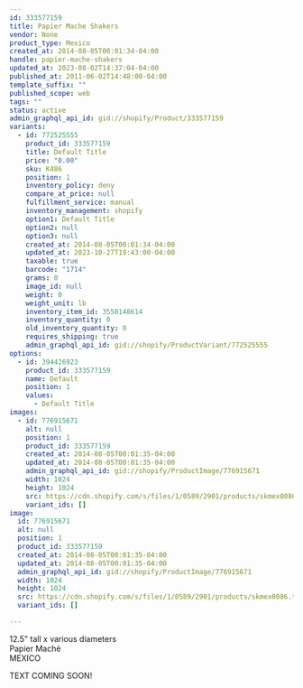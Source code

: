 ```yaml
---
id: 333577159
title: Papier Mache Shakers
vendor: None
product_type: Mexico
created_at: 2014-08-05T00:01:34-04:00
handle: papier-mache-shakers
updated_at: 2023-08-02T14:37:04-04:00
published_at: 2011-06-02T14:48:00-04:00
template_suffix: ""
published_scope: web
tags: ""
status: active
admin_graphql_api_id: gid://shopify/Product/333577159
variants:
  - id: 772525555
    product_id: 333577159
    title: Default Title
    price: "0.00"
    sku: K486
    position: 1
    inventory_policy: deny
    compare_at_price: null
    fulfillment_service: manual
    inventory_management: shopify
    option1: Default Title
    option2: null
    option3: null
    created_at: 2014-08-05T00:01:34-04:00
    updated_at: 2023-10-27T19:43:00-04:00
    taxable: true
    barcode: "1714"
    grams: 0
    image_id: null
    weight: 0
    weight_unit: lb
    inventory_item_id: 3550148614
    inventory_quantity: 0
    old_inventory_quantity: 0
    requires_shipping: true
    admin_graphql_api_id: gid://shopify/ProductVariant/772525555
options:
  - id: 394426923
    product_id: 333577159
    name: Default
    position: 1
    values:
      - Default Title
images:
  - id: 776915671
    alt: null
    position: 1
    product_id: 333577159
    created_at: 2014-08-05T00:01:35-04:00
    updated_at: 2014-08-05T00:01:35-04:00
    admin_graphql_api_id: gid://shopify/ProductImage/776915671
    width: 1024
    height: 1024
    src: https://cdn.shopify.com/s/files/1/0589/2901/products/skmex0086.tif.jpeg?v=1407211295
    variant_ids: []
image:
  id: 776915671
  alt: null
  position: 1
  product_id: 333577159
  created_at: 2014-08-05T00:01:35-04:00
  updated_at: 2014-08-05T00:01:35-04:00
  admin_graphql_api_id: gid://shopify/ProductImage/776915671
  width: 1024
  height: 1024
  src: https://cdn.shopify.com/s/files/1/0589/2901/products/skmex0086.tif.jpeg?v=1407211295
  variant_ids: []

---
```


12.5" tall x various diameters  
Papier Maché  
MEXICO

TEXT COMING SOON!